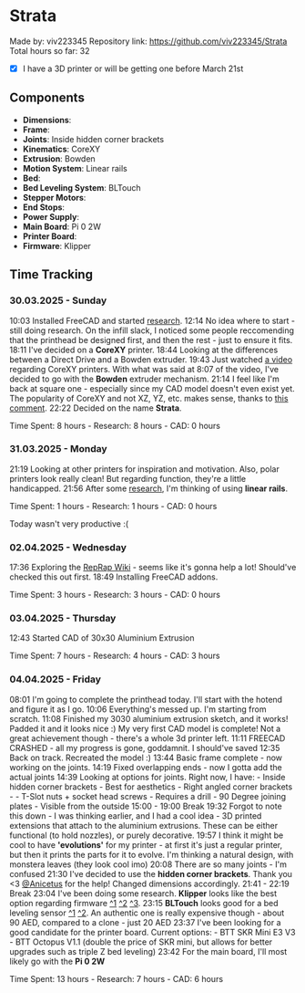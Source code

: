 # Strata

Made by: viv223345
Repository link: https://github.com/viv223345/Strata
Total hours so far: 32

- [x] I have a 3D printer or will be getting one before March 21st

## Components

- **Dimensions**:
- **Frame**:
- **Joints**: Inside hidden corner brackets
- **Kinematics**: CoreXY
- **Extrusion**: Bowden
- **Motion System**: Linear rails
- **Bed**:
- **Bed Leveling System**: BLTouch
- **Stepper Motors**: 
- **End Stops**: 
- **Power Supply**:
- **Main Board**: Pi 0 2W 
- **Printer Board**:
- **Firmware**: Klipper

## Time Tracking

### 30.03.2025 - Sunday

10:03 Installed FreeCAD and started [research](https://infill.hackclub.com/overview/getting-started).
12:14 No idea where to start - still doing research. On the infill slack, I noticed some people reccomending that the printhead be designed first, and then the rest - just to ensure it fits.
18:11 I've decided on a **CoreXY** printer.
18:44 Looking at the differences between a Direct Drive and a Bowden extruder.
19:43 Just watched [a video](https://www.youtube.com/watch?v=_ramiM3KHYE) regarding CoreXY printers. With what was said at 8:07 of the video, I've decided to go with the **Bowden** extruder mechanism.
21:14 I feel like I'm back at square one - especially since my CAD model doesn't even exist yet. The popularity of CoreXY and not XZ, YZ, etc. makes sense, thanks to [this comment](https://www.reddit.com/r/3Dprinting/comments/ckp5l2/comment/evpotr3/).
22:22 Decided on the name **Strata**.

Time Spent: 8 hours
	- Research: 8 hours
	- CAD: 0 hours
	
### 31.03.2025 - Monday

21:19 Looking at other printers for inspiration and motivation. Also, polar printers look really clean! But regarding function, they're a little handicapped.
21:56 After some [research](https://www.youtube.com/watch?v=sq_pG5EbtXQ), I'm thinking of using **linear rails**.

Time Spent: 1 hours
	- Research: 1 hours
	- CAD: 0 hours

Today wasn't very productive :(

### 02.04.2025 - Wednesday

17:36 Exploring the [RepRap Wiki](https://reprap.org/wiki/) - seems like it's gonna help a lot! Should've checked this out first.
18:49 Installing FreeCAD addons.

Time Spent: 3 hours
	- Research: 3 hours
	- CAD: 0 hours
	
### 03.04.2025 - Thursday

12:43 Started CAD of 30x30 Aluminium Extrusion

Time Spent: 7 hours
	- Research: 4 hours
	- CAD: 3 hours

### 04.04.2025 - Friday

08:01 I'm going to complete the printhead today. I'll start with the hotend and figure it as I go.
10:06 Everything's messed up. I'm starting from scratch.
11:08 Finished my 3030 aluminium extrusion sketch, and it works! Padded it and it looks nice :) My very first CAD model is complete! Not a great achievement though - there's a whole 3d printer left.
11:11 FREECAD CRASHED - all my progress is gone, goddamnit. I should've saved
12:35 Back on track. Recreated the model :)
13:44 Basic frame complete - now working on the joints.
14:19 Fixed overlapping ends - now I gotta add the actual joints
14:39 Looking at options for joints. Right now, I have:
	- Inside hidden corner brackets - Best for aesthetics
	- Right angled corner brackets -
	- T-Slot nuts + socket head screws - Requires a drill
	- 90 Degree joining plates - Visible from the outside
15:00 - 19:00 Break
19:32 Forgot to note this down - I was thinking earlier, and I had a cool idea - 3D printed extensions that attach to the aluminium extrusions. These can be either functional (to hold nozzles), or purely decorative.
19:57 I think it might be cool to have **'evolutions'** for my printer - at first it's just a regular printer, but then it prints the parts for it to evolve. I'm thinking a natural design, with monstera leaves (they look cool imo)
20:08 There are so many joints - I'm confused
21:30 I've decided to use the **hidden corner brackets**. Thank you <3 [@Anicetus](https://hackclub.slack.com/team/U07GPJ6V3UZ) for the help! Changed dimensions accordingly.
21:41 - 22:19 Break
23:04 I've been doing some research. **Klipper** looks like the best option regarding firmware [^1](https://www.reddit.com/r/3Dprinting/comments/rfulww/comment/hog6dtc/) [^2](https://www.reddit.com/r/ender3v2/comments/18j4epk/comment/kdhnzxl/) [^3](https://reprap.org/wiki/Klipper).
23:15 **BLTouch** looks good for a bed leveling sensor [^1](https://www.reddit.com/r/klippers/comments/17vcerd/comment/k9ateoh/) [^2](https://www.reddit.com/r/Creality/comments/qeg3n4/comment/hhsrk7c/). An authentic one is really expensive though - about 90 AED, compared to a clone - just 20 AED
23:37 I've been looking for a good candidate for the printer board. Current options:
	- BTT SKR Mini E3 V3
	- BTT Octopus V1.1 (double the price of SKR mini, but allows for better upgrades such as triple Z bed leveling)
23:42 For the main board, I'll most likely go with the **Pi 0 2W**

Time Spent: 13 hours
	- Research: 7 hours
	- CAD: 6 hours
